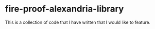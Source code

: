 # fire-proof-alexandria-library
This is a collection of code that I have written that I would like to feature.
